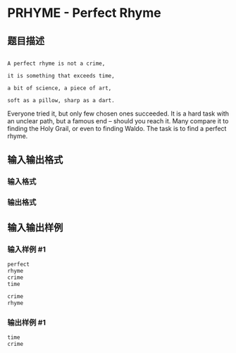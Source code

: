 # PRHYME - Perfect Rhyme

## 题目描述

```

A perfect rhyme is not a crime,

it is something that exceeds time,

a bit of science, a piece of art,

soft as a pillow, sharp as a dart.

```

Everyone tried it, but only few chosen ones succeeded. It is a hard task with an unclear path, but a famous end – should you reach it. Many compare it to finding the Holy Grail, or even to finding Waldo. The task is to find a perfect rhyme.

## 输入输出格式

### 输入格式

### 输出格式

## 输入输出样例

### 输入样例 #1

```cpp
perfect
rhyme
crime
time

crime
rhyme
```


### 输出样例 #1

```cpp
time
crime
```


